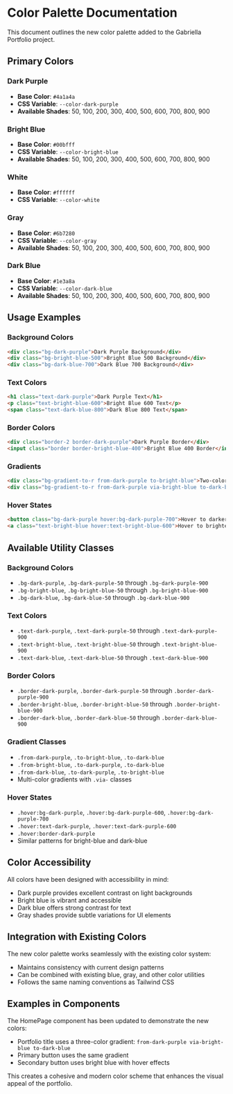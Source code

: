 # Color Palette Documentation

This document outlines the new color palette added to the Gabriella Portfolio project.

## Primary Colors

### Dark Purple
- **Base Color**: `#4a1a4a`
- **CSS Variable**: `--color-dark-purple`
- **Available Shades**: 50, 100, 200, 300, 400, 500, 600, 700, 800, 900

### Bright Blue
- **Base Color**: `#00bfff`
- **CSS Variable**: `--color-bright-blue`
- **Available Shades**: 50, 100, 200, 300, 400, 500, 600, 700, 800, 900

### White
- **Base Color**: `#ffffff`
- **CSS Variable**: `--color-white`

### Gray
- **Base Color**: `#6b7280`
- **CSS Variable**: `--color-gray`
- **Available Shades**: 50, 100, 200, 300, 400, 500, 600, 700, 800, 900

### Dark Blue
- **Base Color**: `#1e3a8a`
- **CSS Variable**: `--color-dark-blue`
- **Available Shades**: 50, 100, 200, 300, 400, 500, 600, 700, 800, 900

## Usage Examples

### Background Colors
```html
<div class="bg-dark-purple">Dark Purple Background</div>
<div class="bg-bright-blue-500">Bright Blue 500 Background</div>
<div class="bg-dark-blue-700">Dark Blue 700 Background</div>
```

### Text Colors
```html
<h1 class="text-dark-purple">Dark Purple Text</h1>
<p class="text-bright-blue-600">Bright Blue 600 Text</p>
<span class="text-dark-blue-800">Dark Blue 800 Text</span>
```

### Border Colors
```html
<div class="border-2 border-dark-purple">Dark Purple Border</div>
<input class="border border-bright-blue-400">Bright Blue 400 Border</input>
```

### Gradients
```html
<div class="bg-gradient-to-r from-dark-purple to-bright-blue">Two-color gradient</div>
<div class="bg-gradient-to-r from-dark-purple via-bright-blue to-dark-blue">Three-color gradient</div>
```

### Hover States
```html
<button class="bg-dark-purple hover:bg-dark-purple-700">Hover to darker purple</button>
<a class="text-bright-blue hover:text-bright-blue-600">Hover to brighter blue</a>
```

## Available Utility Classes

### Background Colors
- `.bg-dark-purple`, `.bg-dark-purple-50` through `.bg-dark-purple-900`
- `.bg-bright-blue`, `.bg-bright-blue-50` through `.bg-bright-blue-900`
- `.bg-dark-blue`, `.bg-dark-blue-50` through `.bg-dark-blue-900`

### Text Colors
- `.text-dark-purple`, `.text-dark-purple-50` through `.text-dark-purple-900`
- `.text-bright-blue`, `.text-bright-blue-50` through `.text-bright-blue-900`
- `.text-dark-blue`, `.text-dark-blue-50` through `.text-dark-blue-900`

### Border Colors
- `.border-dark-purple`, `.border-dark-purple-50` through `.border-dark-purple-900`
- `.border-bright-blue`, `.border-bright-blue-50` through `.border-bright-blue-900`
- `.border-dark-blue`, `.border-dark-blue-50` through `.border-dark-blue-900`

### Gradient Classes
- `.from-dark-purple`, `.to-bright-blue`, `.to-dark-blue`
- `.from-bright-blue`, `.to-dark-purple`, `.to-dark-blue`
- `.from-dark-blue`, `.to-dark-purple`, `.to-bright-blue`
- Multi-color gradients with `.via-` classes

### Hover States
- `.hover:bg-dark-purple`, `.hover:bg-dark-purple-600`, `.hover:bg-dark-purple-700`
- `.hover:text-dark-purple`, `.hover:text-dark-purple-600`
- `.hover:border-dark-purple`
- Similar patterns for bright-blue and dark-blue

## Color Accessibility

All colors have been designed with accessibility in mind:
- Dark purple provides excellent contrast on light backgrounds
- Bright blue is vibrant and accessible
- Dark blue offers strong contrast for text
- Gray shades provide subtle variations for UI elements

## Integration with Existing Colors

The new color palette works seamlessly with the existing color system:
- Maintains consistency with current design patterns
- Can be combined with existing blue, gray, and other color utilities
- Follows the same naming conventions as Tailwind CSS

## Examples in Components

The HomePage component has been updated to demonstrate the new colors:
- Portfolio title uses a three-color gradient: `from-dark-purple via-bright-blue to-dark-blue`
- Primary button uses the same gradient
- Secondary button uses bright blue with hover effects

This creates a cohesive and modern color scheme that enhances the visual appeal of the portfolio.
